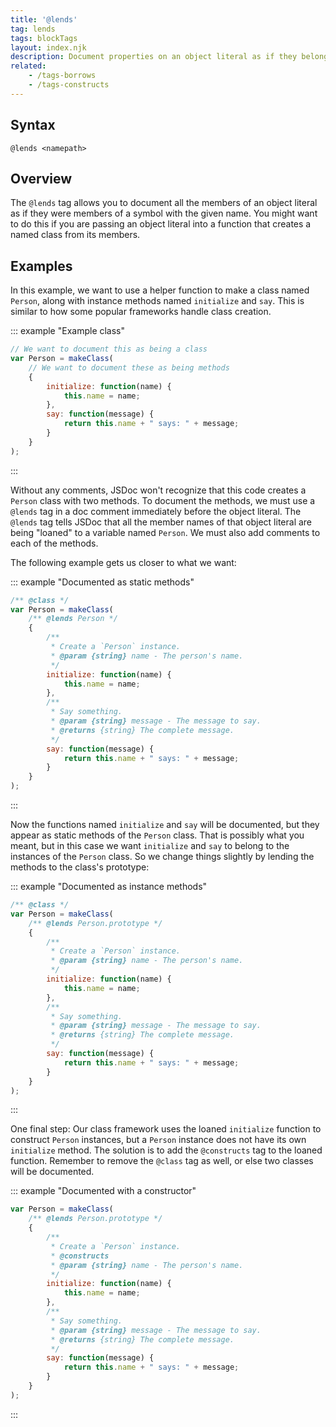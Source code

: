 ```yaml
---
title: '@lends'
tag: lends
tags: blockTags
layout: index.njk
description: Document properties on an object literal as if they belonged to a symbol with a given name.
related:
    - /tags-borrows
    - /tags-constructs
---
```


## Syntax

`@lends <namepath>`


## Overview

The `@lends` tag allows you to document all the members of an object literal as if they were members
of a symbol with the given name. You might want to do this if you are passing an object literal into
a function that creates a named class from its members.


## Examples

In this example, we want to use a helper function to make a class named `Person`, along with
instance methods named `initialize` and `say`. This is similar to how some popular frameworks
handle class creation.

::: example "Example class"

```js
// We want to document this as being a class
var Person = makeClass(
    // We want to document these as being methods
    {
        initialize: function(name) {
            this.name = name;
        },
        say: function(message) {
            return this.name + " says: " + message;
        }
    }
);
```
:::

Without any comments, JSDoc won't recognize that this code creates a `Person` class with two
methods. To document the methods, we must use a `@lends` tag in a doc comment immediately before the
object literal. The `@lends` tag tells JSDoc that all the member names of that object literal are
being "loaned" to a variable named `Person`. We must also add comments to each of the methods.

The following example gets us closer to what we want:

::: example "Documented as static methods"

```js
/** @class */
var Person = makeClass(
    /** @lends Person */
    {
        /**
         * Create a `Person` instance.
         * @param {string} name - The person's name.
         */
        initialize: function(name) {
            this.name = name;
        },
        /**
         * Say something.
         * @param {string} message - The message to say.
         * @returns {string} The complete message.
         */
        say: function(message) {
            return this.name + " says: " + message;
        }
    }
);
```
:::

Now the functions named `initialize` and `say` will be documented, but they appear as static methods
of the `Person` class. That is possibly what you meant, but in this case we want `initialize` and
`say` to belong to the instances of the `Person` class. So we change things slightly by lending the
methods to the class's prototype:

::: example "Documented as instance methods"

```js
/** @class */
var Person = makeClass(
    /** @lends Person.prototype */
    {
        /**
         * Create a `Person` instance.
         * @param {string} name - The person's name.
         */
        initialize: function(name) {
            this.name = name;
        },
        /**
         * Say something.
         * @param {string} message - The message to say.
         * @returns {string} The complete message.
         */
        say: function(message) {
            return this.name + " says: " + message;
        }
    }
);
```
:::

One final step: Our class framework uses the loaned `initialize` function to construct `Person`
instances, but a `Person` instance does not have its own `initialize` method. The solution is to add
the `@constructs` tag to the loaned function. Remember to remove the `@class` tag as well, or else
two classes will be documented.

::: example "Documented with a constructor"

```js
var Person = makeClass(
    /** @lends Person.prototype */
    {
        /**
         * Create a `Person` instance.
         * @constructs
         * @param {string} name - The person's name.
         */
        initialize: function(name) {
            this.name = name;
        },
        /**
         * Say something.
         * @param {string} message - The message to say.
         * @returns {string} The complete message.
         */
        say: function(message) {
            return this.name + " says: " + message;
        }
    }
);
```
:::
